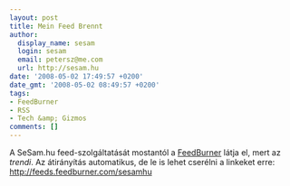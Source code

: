 ```yaml
---
layout: post
title: Mein Feed Brennt
author:
  display_name: sesam
  login: sesam
  email: petersz@me.com
  url: http://sesam.hu
date: '2008-05-02 17:49:57 +0200'
date_gmt: '2008-05-02 08:49:57 +0200'
tags:
- FeedBurner
- RSS
- Tech &amp; Gizmos
comments: []
---
```


A SeSam.hu feed-szolgáltatását mostantól a [FeedBurner](www.feedburner.com) látja el, mert az _trendi_. Az átirányítás automatikus, de le is lehet cserélni a linkeket erre: <http://feeds.feedburner.com/sesamhu>
